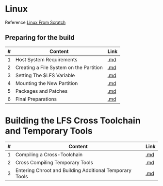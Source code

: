 <!-- prettier-ignore-start -->
# Linux

Reference [Linux From Scratch](http://www.linuxfromscratch.org/)

## Preparing for the build
\# | Content | Link
-- | -- | --
1 | Host System Requirements | [.md](https://github.com/bhupendpatil/Practice/blob/master/Linux/Preparing%20for%20the%20build/Host%20System%20Requirements.md)
2 | Creating a File System on the Partition | [.md](https://github.com/bhupendpatil/Practice/blob/master/Linux/Preparing%20for%20the%20build/Creating%20a%20File%20System%20on%20the%20Partition.md)
3 | Setting The $LFS Variable | [.md](https://github.com/bhupendpatil/Practice/blob/master/Linux/Preparing%20for%20the%20build/Setting%20The%20%24LFS%20Variable.md)
4 | Mounting the New Partition | [.md](https://github.com/bhupendpatil/Practice/blob/master/Linux/Preparing%20for%20the%20build/Mounting%20the%20New%20Partition.md)
5 | Packages and Patches | [.md](https://github.com/bhupendpatil/Practice/blob/master/Linux/Preparing%20for%20the%20build/Packages%20and%20Patches.md)
6 | Final Preparations | [.md](https://github.com/bhupendpatil/Practice/blob/master/Linux/Preparing%20for%20the%20build/Final%20Preparations.md)

# Building the LFS Cross Toolchain and Temporary Tools
\# | Content | Link
-- | -- | --
1 | Compiling a Cross-Toolchain | [.md](https://github.com/bhupendpatil/Practice/blob/master/Linux/Building%20the%20LFS%20Cross%20Toolchain%20and%20Temporary%20Tools/Compiling%20a%20Cross-Toolchain.md)
2 | Cross Compiling Temporary Tools | [.md](https://github.com/bhupendpatil/Practice/blob/master/Linux/Building%20the%20LFS%20Cross%20Toolchain%20and%20Temporary%20Tools/Cross%20Compiling%20Temporary%20Tools.md)
3 | Entering Chroot and Building Additional Temporary Tools | [.md](https://github.com/bhupendpatil/Practice/blob/master/Linux/Building%20the%20LFS%20Cross%20Toolchain%20and%20Temporary%20Tools/Entering%20Chroot%20and%20Building%20Additional%20Temporary%20Tools.md)


<!-- prettier-ignore-end -->